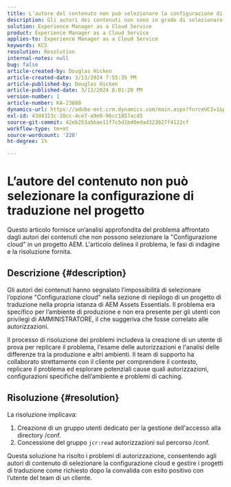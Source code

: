```yaml
---
title: L’autore del contenuto non può selezionare la configurazione di traduzione nel progetto
description: Gli autori dei contenuti non sono in grado di selezionare la "Configurazione cloud" all’interno di un progetto AEM, con conseguente impossibilità di gestire in modo efficace le configurazioni di traduzione.
solution: Experience Manager as a Cloud Service
product: Experience Manager as a Cloud Service
applies-to: Experience Manager as a Cloud Service
keywords: KCS
resolution: Resolution
internal-notes: null
bug: false
article-created-by: Douglas Hicken
article-created-date: 3/13/2024 7:55:35 PM
article-published-by: Douglas Hicken
article-published-date: 3/13/2024 8:01:20 PM
version-number: 1
article-number: KA-23880
dynamics-url: https://adobe-ent.crm.dynamics.com/main.aspx?forceUCI=1&pagetype=entityrecord&etn=knowledgearticle&id=f33498a3-73e1-ee11-904d-6045bd006704
exl-id: 43d4323c-20cc-4ce7-a9e0-96cc1857acd3
source-git-commit: 42eb253a5bae11f7c5d1bd0edad323827f4122cf
workflow-type: tm+mt
source-wordcount: '228'
ht-degree: 1%

---
```


# L’autore del contenuto non può selezionare la configurazione di traduzione nel progetto


Questo articolo fornisce un’analisi approfondita del problema affrontato dagli autori dei contenuti che non possono selezionare la &quot;Configurazione cloud&quot; in un progetto AEM. L&#39;articolo delinea il problema, le fasi di indagine e la risoluzione fornita.

## Descrizione {#description}


Gli autori dei contenuti hanno segnalato l’impossibilità di selezionare l’opzione &quot;Configurazione cloud&quot; nella sezione di riepilogo di un progetto di traduzione nella propria istanza di AEM Assets Essentials. Il problema era specifico per l’ambiente di produzione e non era presente per gli utenti con privilegi di AMMINISTRATORE, il che suggeriva che fosse correlato alle autorizzazioni.

Il processo di risoluzione dei problemi includeva la creazione di un utente di prova per replicare il problema, l&#39;esame delle autorizzazioni e l&#39;analisi delle differenze tra la produzione e altri ambienti. Il team di supporto ha collaborato strettamente con il cliente per comprendere il contesto, replicare il problema ed esplorare potenziali cause quali autorizzazioni, configurazioni specifiche dell’ambiente e problemi di caching.


## Risoluzione {#resolution}


La risoluzione implicava:

1. Creazione di un gruppo utenti dedicato per la gestione dell&#39;accesso alla directory /conf.
2. Concessione del gruppo `jcr:read` autorizzazioni sul percorso /conf.


Questa soluzione ha risolto i problemi di autorizzazione, consentendo agli autori di contenuto di selezionare la configurazione cloud e gestire i progetti di traduzione come richiesto dopo la convalida con esito positivo con l’utente del team di un cliente.
